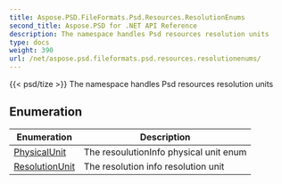 ```yaml
---
title: Aspose.PSD.FileFormats.Psd.Resources.ResolutionEnums
second_title: Aspose.PSD for .NET API Reference
description: The namespace handles Psd resources resolution units
type: docs
weight: 390
url: /net/aspose.psd.fileformats.psd.resources.resolutionenums/
---
```

{{< psd/tize >}}
The namespace handles Psd resources resolution units

## Enumeration

| Enumeration | Description |
| --- | --- |
| [PhysicalUnit](./physicalunit/) | The resoulutionInfo physical unit enum |
| [ResolutionUnit](./resolutionunit/) | The resolution info resolution unit |


